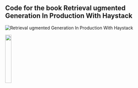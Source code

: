 ## Code for the book Retrieval ugmented Generation In Production With Haystack

![Retrieval ugmented Generation In Production With Haystack](https://github.com/LLM-Projects/haystack-book/assets/29293526/92bc15f5-f603-4122-8bbf-8d9715507db1)


<img src="https://github.com/LLM-Projects/haystack-book/assets/29293526/92bc15f5-f603-4122-8bbf-8d9715507db1" width=20% height=20% class="center">
